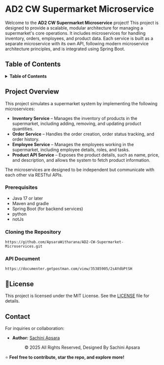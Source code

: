 # AD2 CW Supermarket Microservice

Welcome to the **AD2 CW Supermarket Microservice** project! This project is designed to provide a scalable, modular architecture for managing a supermarket's core operations. It includes microservices for handling inventory, orders, employees, and product data. Each service is built as a separate microservice with its own API, following modern microservice architecture principles, and is integrated using Spring Boot.

## Table of Contents
<details>
  <summary><strong>Table of Contents</strong></summary>
  <ol>
    <li><a href="#project-overview">Project Overview</a></li>
    <li><a href="#services">Microservices</a></li>
    <li><a href="#api-endpoints">API Endpoints</a></li>
    <li><a href="#getting-started">Getting Started</a></li>
    <li><a href="#license">License</a></li>
  </ol>
</details>

## Project Overview

This project simulates a supermarket system by implementing the following microservices:

- **Inventory Service** – Manages the inventory of products in the supermarket, including adding, removing, and updating product quantities.
- **Order Service** – Handles the order creation, order status tracking, and order history.
- **Employee Service** – Manages the employees working in the supermarket, including employee details, roles, and tasks.
- **Product API Service** – Exposes the product details, such as name, price, and description, and allows the system to fetch product information.

The microservices are designed to be independent but communicate with each other via RESTful APIs. 


### Prerequisites

- Java 17 or later
- Maven and gradle
- Spring Boot (for backend services)
- python
- notJs

### Cloning the Repository
```
https://github.com/ApsaraWitharana/AD2-CW-Supermarket-Microservices.git
```

### API Document
```
https://documenter.getpostman.com/view/35385905/2sAYdbPtSH
```

## 💜License

This project is licensed under the MIT License. See the [LICENSE](LICENSE) file for details.

## Contact

For inquiries or collaboration:
- **Author:** [Sachini Apsara](https://github.com/ApsaraWitharana)
  
<div align="center">
    © 2025 All Rights Reserved, Designed By Sachini Apsara
</div>


⭐ **Feel free to contribute, star the repo, and explore more!**
